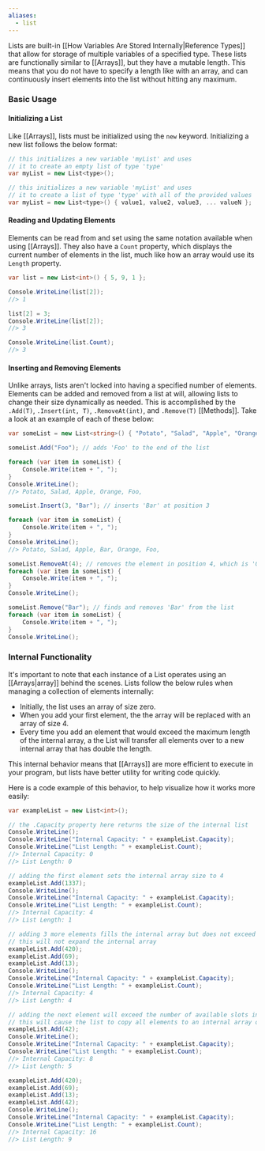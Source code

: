 ```yaml
---
aliases:
  - list
---
```

Lists are built-in [[How Variables Are Stored Internally|Reference Types]] that allow for storage of multiple variables of a specified type. These lists are functionally similar to [[Arrays]], but they have a mutable length. This means that you do not have to specify a length like with an array, and can continuously insert elements into the list without hitting any maximum.

### Basic Usage

#### Initializing a List

Like [[Arrays]], lists must be initialized using the `new` keyword. Initializing a new list follows the below format:

```csharp
// this initializes a new variable 'myList' and uses 
// it to create an empty list of type 'type' 
var myList = new List<type>();

// this initializes a new variable 'myList' and uses 
// it to create a list of type 'type' with all of the provided values 
var myList = new List<type>() { value1, value2, value3, ... valueN };
```

#### Reading and Updating Elements

Elements can be read from and set using the same notation available when using [[Arrays]]. They also have a `Count` property, which displays the current number of elements in the list, much like how an array would use its `Length` property.

```csharp
var list = new List<int>() { 5, 9, 1 };

Console.WriteLine(list[2]);
//> 1

list[2] = 3;
Console.WriteLine(list[2]);
//> 3

Console.WriteLine(list.Count);
//> 3
```

#### Inserting and Removing Elements

Unlike arrays, lists aren't locked into having a specified number of elements. Elements can be added and removed from a list at will, allowing lists to change their size dynamically as needed. This is accomplished by the `.Add(T)`, `.Insert(int, T)`, `.RemoveAt(int)`, and `.Remove(T)` [[Methods]]. Take a look at an example of each of these below:

```csharp
var someList = new List<string>() { "Potato", "Salad", "Apple", "Orange" };

someList.Add("Foo"); // adds 'Foo' to the end of the list

foreach (var item in someList) {
	Console.Write(item + ", ");
}
Console.WriteLine();
//> Potato, Salad, Apple, Orange, Foo, 

someList.Insert(3, "Bar"); // inserts 'Bar' at position 3

foreach (var item in someList) {
	Console.Write(item + ", ");
}
Console.WriteLine();
//> Potato, Salad, Apple, Bar, Orange, Foo, 

someList.RemoveAt(4); // removes the element in position 4, which is 'Orange'
foreach (var item in someList) {
	Console.Write(item + ", ");
}
Console.WriteLine();

someList.Remove("Bar"); // finds and removes 'Bar' from the list
foreach (var item in someList) {
	Console.Write(item + ", ");
}
Console.WriteLine();
```


### Internal Functionality

It's important to note that each instance of a List operates using an [[Arrays|array]] behind the scenes. Lists follow the below rules when managing a collection of elements internally:
- Initially, the list uses an array of size zero. 
- When you add your first element, the the array will be replaced with an array of size 4. 
- Every time you add an element that would exceed the maximum length of the internal array, a the List will transfer all elements over to a new internal array that has double the length.

This internal behavior means that [[Arrays]] are more efficient to execute in your program, but lists have better utility for writing code quickly.

Here is a code example of this behavior, to help visualize how it works more easily:

```csharp
var exampleList = new List<int>();

// the .Capacity property here returns the size of the internal list
Console.WriteLine();
Console.WriteLine("Internal Capacity: " + exampleList.Capacity);
Console.WriteLine("List Length: " + exampleList.Count);
//> Internal Capacity: 0
//> List Length: 0

// adding the first element sets the internal array size to 4
exampleList.Add(1337);
Console.WriteLine();
Console.WriteLine("Internal Capacity: " + exampleList.Capacity);
Console.WriteLine("List Length: " + exampleList.Count);
//> Internal Capacity: 4
//> List Length: 1

// adding 3 more elements fills the internal array but does not exceed it
// this will not expand the internal array
exampleList.Add(420);
exampleList.Add(69);
exampleList.Add(13);
Console.WriteLine();
Console.WriteLine("Internal Capacity: " + exampleList.Capacity);
Console.WriteLine("List Length: " + exampleList.Count);
//> Internal Capacity: 4
//> List Length: 4

// adding the next element will exceed the number of available slots internal array
// this will cause the list to copy all elements to an internal array of double the size
exampleList.Add(42);
Console.WriteLine();
Console.WriteLine("Internal Capacity: " + exampleList.Capacity);
Console.WriteLine("List Length: " + exampleList.Count);
//> Internal Capacity: 8
//> List Length: 5

exampleList.Add(420);
exampleList.Add(69);
exampleList.Add(13);
exampleList.Add(42);
Console.WriteLine();
Console.WriteLine("Internal Capacity: " + exampleList.Capacity);
Console.WriteLine("List Length: " + exampleList.Count);
//> Internal Capacity: 16
//> List Length: 9
```